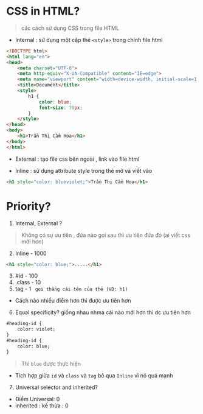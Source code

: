 # CSS in HTML?
> các cách sử dụng CSS trong file HTML
- Internal : sử dụng một cặp thẻ ```<style>``` trong chính file html
```html
<!DOCTYPE html>
<html lang="en">
<head>
    <meta charset="UTF-8">
    <meta http-equiv="X-UA-Compatible" content="IE=edge">
    <meta name="viewport" content="width=device-width, initial-scale=1.0">
    <title>Document</title>
    <style>
        h1 {
            color: blue;
            font-size: 70px;
        }
    </style>
</head>
<body>
    <h1>Trần Thị Cẩm Hoa</h1>
</body>
</html>
```
- External : tạo file css bên ngoài , link vào file html


- Inline : sử dụng attribute style trong thẻ mở và viết vào 
```html
<h1 style="color: blueviolet;">Trần Thị Cẩm Hoa</h1>
```

# Priority?

1. Internal, External ?
> Không có sự ưu tiên , đứa nào gọi sau thì ưu tiên đứa đó (ai viết css mới hơn)
2. Inline - 1000
```html
<h1 style="color: blue;">.....</h1>
```
3. #id - 100
4. .class - 10
5. tag - 1 ``` gọi thẳng cái tên của thẻ (VD: h1)```
- Cách nào nhiều điểm hơn thì được ưu tiên hơn
6. Equal specificity?
giống nhau nhma cái nào mới hơn thì dc ưu tiên hơn
```html
#heading-id {
    color: violet;
}
#heading-id {
    color: blue;
}
```
> Thì ```blue``` được thực hiện
- Tích hợp giữa ```id``` và ```class``` và ```tag``` bỏ qua ```Inline``` vì nó quá mạnh
7. Universal selector and inherited?
- Điểm Universal: 0
- inherited : kế thừa : 0
